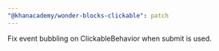 ```yaml
---
"@khanacademy/wonder-blocks-clickable": patch
---
```


Fix event bubbling on ClickableBehavior when submit is used.

